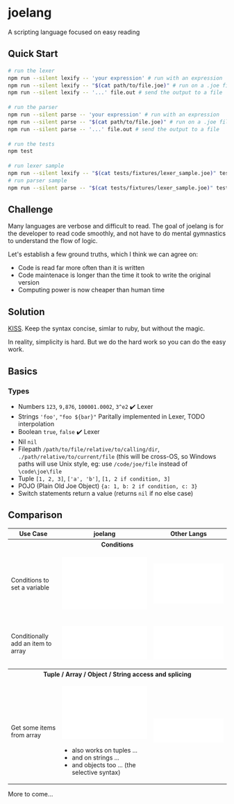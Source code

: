 # joelang
A scripting language focused on easy reading

## Quick Start

```bash
# run the lexer
npm run --silent lexify -- 'your expression' # run with an expression
npm run --silent lexify -- "$(cat path/to/file.joe)" # run on a .joe file
npm run --silent lexify -- '...' file.out # send the output to a file

# run the parser
npm run --silent parse -- 'your expression' # run with an expression
npm run --silent parse -- "$(cat path/to/file.joe)" # run on a .joe file
npm run --silent parse -- '...' file.out # send the output to a file

# run the tests
npm test

# run lexer sample
npm run --silent lexify -- "$(cat tests/fixtures/lexer_sample.joe)" tests/fixtures/lexer_sample.tokens
# run parser sample
npm run --silent parse -- "$(cat tests/fixtures/lexer_sample.joe)" tests/fixtures/lexer_sample.ast
```

## Challenge
Many languages are verbose and difficult to read. The goal of joelang is for the developer to read code smoothly, and not have to do mental gymnastics to understand the flow of logic.

Let's establish a few ground truths, which I think we can agree on:
- Code is read far more often than it is written
- Code maintenace is longer than the time it took to write the original version
- Computing power is now cheaper than human time


## Solution
[KISS](https://en.wikipedia.org/wiki/KISS_principle). Keep the syntax concise, simlar to ruby, but without the magic.

In reality, simplicity is hard. But we do the hard work so you can do the easy work.

## Basics

### Types

- Numbers `123`, `9,876`, `100001.0002`, `3^e2` :heavy_check_mark: Lexer
- Strings `'foo'`, `"foo ${bar}"` Paritally implemented in Lexer, TODO interpolation
- Boolean `true`, `false` :heavy_check_mark: Lexer
- Nil `nil`
- Filepath `/path/to/file/relative/to/calling/dir`, `./path/relative/to/current/file` (this will be cross-OS, so Windows paths will use Unix style, eg: use `/code/joe/file` instead of `\code\joe\file`
- Tuple `[1, 2, 3]`, `['a', 'b']`, `[1, 2 if condition, 3]`
- POJO (Plain Old Joe Object) `{a: 1, b: 2 if condition, c: 3}`
- Switch statements return a value (returns `nil` if no else case)

## Comparison

<table>
	<tr>
		<th>Use Case</th>
		<th>joelang</th>
		<th>Other Langs</th>
	</tr>
	<tr><th colspan="3">Conditions</th></tr>
	<tr>
		<td>Conditions to set a variable</td>
		<td>

![image](examples/joelang-switch.svg)

</td>
<td>

![image](examples/js-switch.svg)

</td>
</tr>

<tr>
	<td>Conditionally add an item to array</td>
	<td>

![image](examples/joelang-conditional-arrays.svg)

</td>
<td>

![image](examples/js-conditional-arrays.svg)

</td>
</tr>
<tr><th colspan="3">Tuple / Array / Object / String access and splicing</th></tr>
<tr><td>Get some items from array</td><td>

![image](examples/joelang-access.svg)

- also works on tuples ...
- and on strings ...
- and objects too ... (the selective syntax)

</td>
<td>

![image](examples/js-access.svg)

</td>
</tr>
</table>

More to come...
